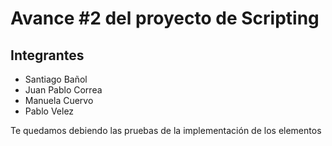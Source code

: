 #  Avance #2 del proyecto de Scripting 
## Integrantes
- Santiago Bañol
- Juan Pablo Correa
- Manuela Cuervo
- Pablo Velez
 
Te quedamos debiendo las pruebas de la implementación de los elementos
